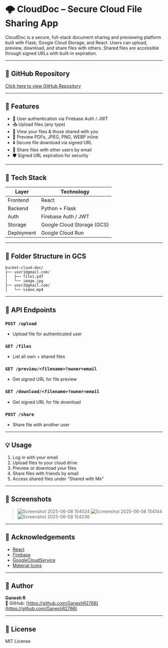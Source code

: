 # 🌩️ CloudDoc – Secure Cloud File Sharing App

CloudDoc is a secure, full-stack document sharing and previewing platform built with Flask, Google Cloud Storage, and React. Users can upload, preview, download, and share files with others. Shared files are accessible through signed URLs with built-in expiration.

---

## 🔗 GitHub Repository
[Click here to view GitHub Repository](https://github.com/GaneshR2766)

---

## 🚀 Features

- 🔐 User authentication via Firebase Auth / JWT
- 📤 Upload files (any type)
- 📁 View your files & those shared with you
- 📄 Preview PDFs, JPEG, PNG, WEBP inline
- ⬇️ Secure file download via signed URL
- 🔗 Share files with other users by email
- 🛡️ Signed URL expiration for security

---

## 🧱 Tech Stack

| Layer        | Technology                    |
|--------------|-------------------------------|
| Frontend     | React                          |
| Backend      | Python + Flask                 |
| Auth         | Firebase Auth / JWT            |
| Storage      | Google Cloud Storage (GCS)     |
| Deployment   | Google Cloud Run               |

---

## 📁 Folder Structure in GCS

```
bucket-cloud-doc/
├── user1@gmail.com/
│   ├── file1.pdf
│   └── image.jpg
├── user2@gmail.com/
│   └── video.mp4
```

---

## 📄 API Endpoints

### `POST /upload`
- Upload file for authenticated user

### `GET /files`
- List all own + shared files

### `GET /preview/<filename>?owner=email`
- Get signed URL for file preview

### `GET /download/<filename>?owner=email`
- Get signed URL for file download

### `POST /share`
- Share file with another user

---

## 💡 Usage

1. Log in with your email
2. Upload files to your cloud drive
3. Preview or download your files
4. Share files with friends by email
5. Access shared files under “Shared with Me”

---
## 🎨 Screenshots

> ![Screenshot 2025-06-08 154024](https://github.com/user-attachments/assets/f0bec5ff-d52a-485c-96a7-82d5770ad236)
> ![Screenshot 2025-06-08 154144](https://github.com/user-attachments/assets/adbb0c66-f75e-4743-8462-946b879005b1)
> ![Screenshot 2025-06-08 154236](https://github.com/user-attachments/assets/6eaa4515-6606-482e-99be-60343493dc82)



---

## 🙏 Acknowledgements

- [React](https://reactjs.org)
- [Firebase](https://firebase.google.com/)
- [GoogleCloudService](https://console.cloud.google.com/)
- [Material Icons](https://fonts.google.com/icons)

---

## 👤 Author

**Ganesh R**  
🔗 GitHub: [https://github.com/GaneshR2766](https://github.com/GaneshR2766)

---

## 📜 License

MIT License
